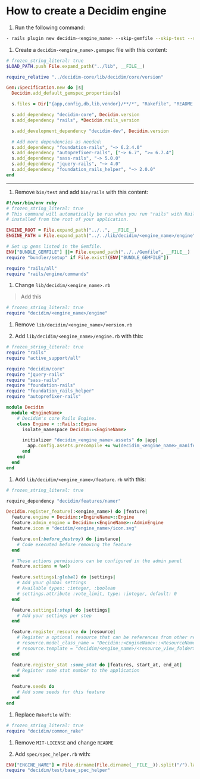 # How to create a Decidim engine

1. Run the following command:

```bash
- rails plugin new decidim-<engine_name> --skip-gemfile --skip-test --skip-gemspec
```

1. Create a `decidim-<engine_name>.gemspec` file with this content:

```ruby
# frozen_string_literal: true
$LOAD_PATH.push File.expand_path("../lib", __FILE__)

require_relative "../decidim-core/lib/decidim/core/version"

Gem::Specification.new do |s|
  Decidim.add_default_gemspec_properties(s)

  s.files = Dir["{app,config,db,lib,vendor}/**/*", "Rakefile", "README.md"]

  s.add_dependency "decidim-core", Decidim.version
  s.add_dependency "rails", *Decidim.rails_version

  s.add_development_dependency "decidim-dev", Decidim.version

  # Add more dependencies as needed:
  s.add_dependency "foundation-rails", "~> 6.2.4.0"
  s.add_dependency "autoprefixer-rails", ["~> 6.7", ">= 6.7.4"]
  s.add_dependency "sass-rails", "~> 5.0.0"
  s.add_dependency "jquery-rails", "~> 4.0"
  s.add_dependency "foundation_rails_helper", "~> 2.0.0"
end
```

---

1. Remove `bin/test` and add `bin/rails` with this content:

```ruby
#!/usr/bin/env ruby
# frozen_string_literal: true
# This command will automatically be run when you run "rails" with Rails gems
# installed from the root of your application.

ENGINE_ROOT = File.expand_path("../..", __FILE__)
ENGINE_PATH = File.expand_path("../../lib/decidim/<engine_name>/engine", __FILE__)

# Set up gems listed in the Gemfile.
ENV["BUNDLE_GEMFILE"] ||= File.expand_path("../../Gemfile", __FILE__)
require "bundler/setup" if File.exist?(ENV["BUNDLE_GEMFILE"])

require "rails/all"
require "rails/engine/commands"
```

1. Change `lib/decidim/<engine_name>.rb`

> Add this

```ruby
# frozen_string_literal: true
require "decidim/<engine_name>/engine"
```

1. Remove `lib/decidim/<engine_name>/version.rb`

1. Add `lib/decidim/<engine_name>/engine.rb` with this:

```ruby
# frozen_string_literal: true
require "rails"
require "active_support/all"

require "decidim/core"
require "jquery-rails"
require "sass-rails"
require "foundation-rails"
require "foundation_rails_helper"
require "autoprefixer-rails"

module Decidim
  module <EngineName>
    # Decidim's core Rails Engine.
    class Engine < ::Rails::Engine
      isolate_namespace Decidim::<EngineName>

      initializer "decidim_<engine_name>.assets" do |app|
        app.config.assets.precompile += %w(decidim_<engine_name>_manifest.js)
      end
    end
  end
end
```

1. Add `lib/decidim/<engine_name>/feature.rb` with this:

```ruby
# frozen_string_literal: true

require_dependency "decidim/features/namer"

Decidim.register_feature(:<engine_name>) do |feature|
  feature.engine = Decidim::<EngineName>::Engine
  feature.admin_engine = Decidim::<EngineName>::AdminEngine
  feature.icon = "decidim/<engine_name>/icon.svg"

  feature.on(:before_destroy) do |instance|
    # Code executed before removing the feature
  end

  # These actions permissions can be configured in the admin panel
  feature.actions = %w()

  feature.settings(:global) do |settings|
    # Add your global settings
    # Available types: :integer, :boolean
    # settings.attribute :vote_limit, type: :integer, default: 0
  end

  feature.settings(:step) do |settings|
    # Add your settings per step
  end

  feature.register_resource do |resource|
    # Register a optional resource that can be references from other resources.
    # resource.model_class_name = "Decidim::<EngineName>::<ResourceName>"
    # resource.template = "decidim/<engine_name>/<resource_view_folder>/linked_<resource_name_plural>"
  end

  feature.register_stat :some_stat do |features, start_at, end_at|
    # Register some stat number to the application
  end

  feature.seeds do
    # Add some seeds for this feature
  end
end
```

1. Replace `Rakefile` with:

```ruby
# frozen_string_literal: true
require "decidim/common_rake"
```

1. Remove `MIT-LICENSE` and change `README`

1. Add `spec/spec_helper.rb` with:

```ruby
ENV["ENGINE_NAME"] = File.dirname(File.dirname(__FILE__)).split("/").last
require "decidim/test/base_spec_helper"
```

